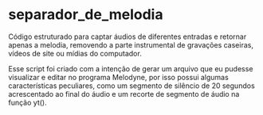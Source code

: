 # separador_de_melodia
Código estruturado para captar áudios de diferentes entradas e retornar apenas a melodia, removendo a parte instrumental de gravações caseiras, vídeos de site ou mídias do computador.

Esse script foi criado com a intenção de gerar um arquivo que eu pudesse visualizar e editar no programa Melodyne, por isso possui algumas características peculiares, como um segmento de silêncio de 20 segundos acrescentado ao final do áudio e um recorte de segmento de áudio na função yt().
